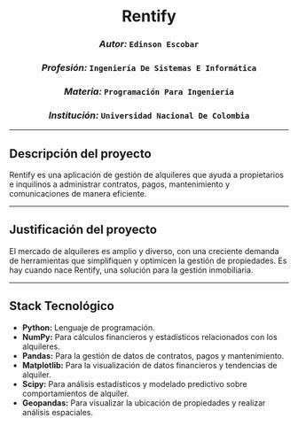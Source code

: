 <h1 align="center">Rentify</h1>

### <p align="center">*Autor:* `Edinson Escobar`</p>
### <p align="center">*Profesión:* `Ingeniería De Sistemas E Informática`</p>
### <p align="center">*Materia:* `Programación Para Ingeniería`</p>
### <p align="center">*Institución:* `Universidad Nacional De Colombia`</p>   

***

## Descripción del proyecto

<p> Rentify es una aplicación de gestión de alquileres que ayuda a propietarios e inquilinos a administrar contratos, pagos, mantenimiento y comunicaciones de manera eficiente. </p>

***

## Justificación del proyecto

<p> El mercado de alquileres es amplio y diverso, con una creciente demanda de herramientas que simplifiquen y optimicen la gestión de propiedades.
    Es hay cuando nace Rentify, una solución para la gestión inmobiliaria.
</p>

***

## Stack Tecnológico

- **Python:** Lenguaje de programación.
- **NumPy:** Para cálculos financieros y estadísticos relacionados con los alquileres.
- **Pandas:** Para la gestión de datos de contratos, pagos y mantenimiento.
- **Matplotlib:** Para la visualización de datos financieros y tendencias de alquiler.
- **Scipy:** Para análisis estadísticos y modelado predictivo sobre comportamientos de alquiler.
- **Geopandas:** Para visualizar la ubicación de propiedades y realizar análisis espaciales.
